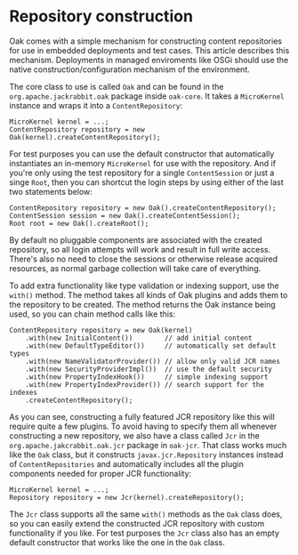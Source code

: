 <!--
   Licensed to the Apache Software Foundation (ASF) under one or more
   contributor license agreements.  See the NOTICE file distributed with
   this work for additional information regarding copyright ownership.
   The ASF licenses this file to You under the Apache License, Version 2.0
   (the "License"); you may not use this file except in compliance with
   the License.  You may obtain a copy of the License at

       http://www.apache.org/licenses/LICENSE-2.0

   Unless required by applicable law or agreed to in writing, software
   distributed under the License is distributed on an "AS IS" BASIS,
   WITHOUT WARRANTIES OR CONDITIONS OF ANY KIND, either express or implied.
   See the License for the specific language governing permissions and
   limitations under the License.
  -->

# Repository construction

Oak comes with a simple mechanism for constructing content repositories
for use in embedded deployments and test cases. This article describes this
mechanism. Deployments in managed enviroments like OSGi should use the native
construction/configuration mechanism of the environment.

The core class to use is called `Oak` and can be found in the
`org.apache.jackrabbit.oak` package inside `oak-core`. It takes a
`MicroKernel` instance and wraps it into a `ContentRepository`:

    MicroKernel kernel = ...;
    ContentRepository repository = new Oak(kernel).createContentRepository();

For test purposes you can use the default constructor that
automatically instantiates an in-memory `MicroKernel` for use with the
repository. And if you're only using the test repository for a single
`ContentSession` or just a singe `Root`, then you can shortcut the login
steps by using either of the last two statements below:

    ContentRepository repository = new Oak().createContentRepository();
    ContentSession session = new Oak().createContentSession();
    Root root = new Oak().createRoot();

By default no pluggable components are associated with the created
repository, so all login attempts will work and result in full write
access. There's also no need to close the sessions or otherwise
release acquired resources, as normal garbage collection will take
care of everything.

To add extra functionality like type validation or indexing support,
use the `with()` method. The method takes all kinds of Oak plugins and
adds them to the repository to be created. The method returns the Oak
instance being used, so you can chain method calls like this:

    ContentRepository repository = new Oak(kernel)
        .with(new InitialContent())        // add initial content
        .with(new DefaultTypeEditor())     // automatically set default types
        .with(new NameValidatorProvider()) // allow only valid JCR names
        .with(new SecurityProviderImpl())  // use the default security
        .with(new PropertyIndexHook())     // simple indexing support
        .with(new PropertyIndexProvider()) // search support for the indexes
        .createContentRepository();

As you can see, constructing a fully featured JCR repository like this
will require quite a few plugins. To avoid having to specify them all
whenever constructing a new repository, we also have a class called
`Jcr` in the `org.apache.jakcrabbit.oak.jcr` package in `oak-jcr`. That
class works much like the `Oak` class, but it constructs
`javax.jcr.Repository` instances instead of `ContentRepositories` and
automatically includes all the plugin components needed for proper JCR
functionality:

    MicroKernel kernel = ...;
    Repository repository = new Jcr(kernel).createRepository();

The `Jcr` class supports all the same `with()` methods as the `Oak` class
does, so you can easily extend the constructed JCR repository with custom
functionality if you like. For test purposes the `Jcr` class also has an
empty default constructor that works like the one in the `Oak` class.

